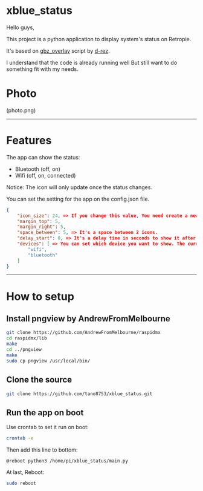 # xblue_status

Hello guys,

This project is a python application to display system's status on Retropie.

It's based on [gbz_overlay](https://github.com/d-rez/gbz_overlay) script by [d-rez](https://github.com/d-rez).

I understand that the code is already running well But still want to do something fit with my needs.

# Photo
(photo.png)

---------------------------------------------------------------------------------------------------------------------------------

# Features
The app can show the status:
- Bluetooth (off, on)
- Wifi (off, on, connected)
 
Notice: The icon will only update once the status changes.

You can set the setting for the app on the config.json file.
```json
{
    "icon_size": 24, => If you change this value, You need create a new folder with the name is the size under images folder.
    "margin_top": 5,
    "margin_right": 5,
    "space_between": 5, => It's a space between 2 icons.
	"delay_start": 0, => It's a delay time in seconds to show it after the EmulationStation is started.
    "devices": [ => You can set which device you want to show. The current value is only wifi and bluetooth.
        "wifi",
        "bluetooth"
    ]
}
```
---------------------------------------------------------------------------------------------------------------------------------

# How to setup

## Install pngview by AndrewFromMelbourne
```bash
git clone https://github.com/AndrewFromMelbourne/raspidmx
cd raspidmx/lib
make
cd ../pngview
make
sudo cp pngview /usr/local/bin/
```

## Clone the source
```bash
git clone https://github.com/tano8753/xblue_status.git
```

## Run the app on boot
Use crontab to set it run on boot:
```bash
crontab -e
```
Then add this line to bottom:
```
@reboot python3 /home/pi/xblue_status/main.py
```
At last, Reboot:

```bash
sudo reboot
```
